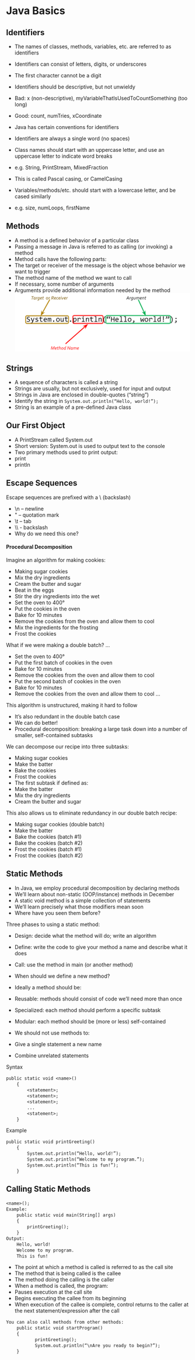 # Java Basics

## Identifiers

- The names of classes, methods, variables, etc. are referred to as identifiers
 - Identifiers can consist of letters, digits, or underscores 
 - The first character cannot be a digit
 - Identifiers should be descriptive, but not unwieldy
 - Bad: x (non-descriptive), myVariableThatIsUsedToCountSomething (too long)
 - Good: count, numTries, xCoordinate

 - Java has certain conventions for identifiers
 - Identifiers are always a single word (no spaces)
 - Class names should start with an uppercase letter, and use an uppercase letter to indicate word breaks
 - e.g. String, PrintStream, MixedFraction
 - This is called Pascal casing, or CamelCasing
 - Variables/methods/etc. should start with a lowercase letter, and be cased similarly
 - e.g. size, numLoops, firstName

## Methods
 - A method is a defined behavior of a particular class
 - Passing a message in Java is referred to as calling (or invoking) a method
 - Method calls have the following parts:
 - The target or receiver of the message is the object whose behavior we want to trigger
 - The method name of the method we want to call
 - If necessary, some number of arguments
 - Arguments provide additional information needed by the method
![Method Anatomy](MethodCallAnatomy.PNG)

## Strings

 - A sequence of characters is called a string
 - Strings are usually, but not exclusively, used for input and output
 - Strings in Java are enclosed in double-quotes (“string”)
 - Identify the string in `System.out.println(“Hello, world!”);`
 - String is an example of a pre-defined Java class


## Our First Object
 - A PrintStream called System.out
 - Short version: System.out is used to output text to the console
 - Two primary methods used to print output:
 - print
 - println


## Escape Sequences

Escape sequences are prefixed with a \ (backslash)
 - \n – newline
 - \" – quotation mark
 - \t – tab
 - \\\\ - backslash
 - Why do we need this one?






#### Procedural Decomposition

Imagine an algorithm for making cookies:
 - Making sugar cookies
 - Mix the dry ingredients
 - Cream the butter and sugar
 - Beat in the eggs
 - Stir the dry ingredients into the wet
 - Set the oven to 400°
 - Put the cookies in the oven
 - Bake for 10 minutes
 - Remove the cookies from the oven and allow them to cool
 - Mix the ingredients for the frosting
 - Frost the cookies

 What if we were making a double batch?
...
 - Set the oven to 400°
 - Put the first batch of cookies in the oven
 - Bake for 10 minutes
 - Remove the cookies from the oven and allow them to cool
 - Put the second batch of cookies in the oven
 - Bake for 10 minutes
 - Remove the cookies from the oven and allow them to cool
...

This algorithm is unstructured, making it  hard to follow
 - It’s also redundant in the double batch case
 - We can do better!
 - Procedural decomposition: breaking a large task down into a number of smaller, self-contained subtasks


We can decompose our recipe into three subtasks:
 - Making sugar cookies
 - Make the batter
 - Bake the cookies
 - Frost the cookies
 - The first subtask if defined as:
 - Make the batter
 - Mix the dry ingredients
 - Cream the butter and sugar

This also allows us to eliminate redundancy in our double batch recipe:
 - Making sugar cookies (double batch)
 - Make the batter
 - Bake the cookies (batch #1)
 - Bake the cookies (batch #2)
 - Frost the cookies (batch #1)
 - Frost the cookies (batch #2)


## Static Methods

 - In Java, we employ procedural decomposition by declaring methods
 - We’ll learn about non-static (OOP/instance) methods in December
 - A static void method is a simple collection of statements
 - We’ll learn precisely what those modifiers mean soon
 - Where have you seen them before?

Three phases to using a static method:
 - Design: decide what the method will do; write an algorithm
 - Define: write the code to give your method a name and describe what it does
 - Call: use the method in main (or another method)

 - When should we define a new method?
 - Ideally a method should be:
 - Reusable: methods should consist of code we’ll need more than once
 - Specialized: each method should perform a specific subtask
 - Modular: each method should be (more or less) self-contained
 - We should not use methods to:
 - Give a single statement a new name
 - Combine unrelated statements

Syntax
```
public static void <name>() 
	{
		<statement>;
		<statement>;
		<statement>;
		...
		<statement>;
	}

```

Example

```
public static void printGreeting() 
	{
		System.out.println(“Hello, world!”);
		System.out.println(“Welcome to my program.”);
		System.out.println(“This is fun!”);
	}

```




## Calling Static Methods
```
<name>();
Example:
	public static void main(String[] args) 
	{
		printGreeting();
	}
Output:
	Hello, world!
	Welcome to my program.
	This is fun!

```
 - The point at which a method is called is referred to as the call site
 - The method that is being called is the callee
 - The method doing the calling is the caller
 - When a method is called, the program:
 - Pauses execution at the call site
 - Begins executing the callee from its beginning
 - When execution of the callee is complete, control returns to the caller at the next statement/expression after the call

```
You can also call methods from other methods:
	public static void startProgram() 
	{
	       printGreeting();
	       System.out.println(“\nAre you ready to begin?”);
	}

```
   
